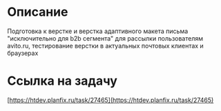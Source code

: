 # Описание
Подготовка к верстке и верстка адаптивного макета письма "исключительно для b2b сегмента" для рассылки пользователям avito.ru, тестирование верстки в актуальных почтовых клиентах и браузерах

# Ссылка на задачу
[https://htdev.planfix.ru/task/27465](https://htdev.planfix.ru/task/27465)